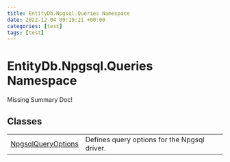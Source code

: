 ```yaml
---
title: EntityDb.Npgsql.Queries Namespace
date: 2022-12-04 09:19:21 +00:00
categories: [test]
tags: [test]
---
```


# EntityDb.Npgsql.Queries Namespace
Missing Summary Doc!
## Classes
<table><tr><td><a href='#/posts/dotnet-entitydb-npgsql-queries-npgsqlqueryoptions'>NpgsqlQueryOptions</a></td><td>
Defines query options for the Npgsql driver.
</td></tr></table>
